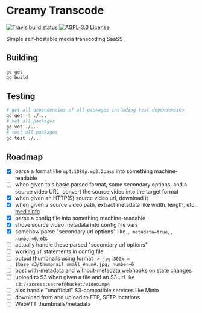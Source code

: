 # Creamy Transcode

<a href="https://travis-ci.org/AlbinoDrought/creamy-transcode"><img alt="Travis build status" src="https://img.shields.io/travis/AlbinoDrought/creamy-transcode.svg?maxAge=360"></a>
<a href="https://github.com/AlbinoDrought/creamy-transcode/blob/master/LICENSE"><img alt="AGPL-3.0 License" src="https://img.shields.io/github/license/AlbinoDrought/creamy-transcode"></a>

Simple self-hostable media transcoding SaaSS 

## Building

```sh
go get
go build
```

## Testing

```sh
# get all dependencies of all packages including test dependencies
go get -t ./...
# vet all packages
go vet ./...
# test all packages
go test ./...
```

## Roadmap

- [x] parse a format like `mp4:1080p:mp3:2pass` into something machine-readable
- [ ] when given this basic parsed format, some secondary options, and a source video URL, convert the source video into the target format
- [x] when given an HTTP(S) source video url, download it
- [x] when given a source video path, extract metadata like width, length, etc: [mediainfo](mediainfo)
- [x] parse a config file into something machine-readable
- [x] shove source video metadata into config file vars
- [x] somehow parse "secondary url options" like `, metadata=true`, `, number=6`, etc
- [ ] actually handle these parsed "secondary url options"
- [ ] working `if` statements in config file
- [ ] output thumbnails using format `-> jpg:300x = $base_s3/thumbnail_small_#num#.jpg, number=6`
- [ ] post with-metadata and without-metadata webhooks on state changes
- [ ] upload to S3 when given a file and an S3 url like `s3://access:secret@bucket/video.mp4`
- [ ] also handle "unofficial" S3-compatible services like Minio
- [ ] download from and upload to FTP, SFTP locations
- [ ] WebVTT thumbnails/metadata
